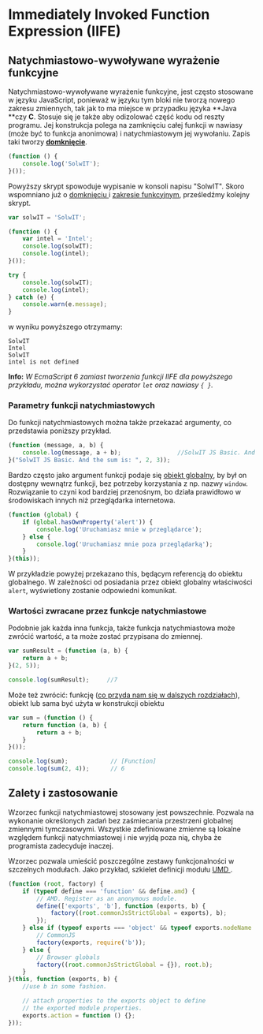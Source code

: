 # Immediately Invoked Function Expression \(IIFE\)

## Natychmiastowo-wywoływane wyrażenie funkcyjne

Natychmiastowo-wywoływane wyrażenie funkcyjne, jest często stosowane w języku JavaScript, ponieważ w języku tym bloki nie tworzą nowego zakresu zmiennych, tak jak to ma miejsce w przypadku języka **Java **czy **C**. Stosuje się je także aby odizolować część kodu od reszty programu. Jej konstrukcja polega na zamknięciu całej funkcji w nawiasy \(może być to funkcja anonimowa\) i natychmiastowym jej wywołaniu.  Zapis taki tworzy [**domknięcie**](/closures.md).

```js
(function () {
    console.log('SolwIT');
}());
```

Powyższy skrypt spowoduje wypisanie w konsoli napisu "SolwIT".   Skoro wspomniano już o [domknięciu ](/closures.md)i [zakresie funkcyjnym](/scoping.md), prześledźmy kolejny skrypt.

```js
var solwIT = 'SolwIT';

(function () {
    var intel = 'Intel';
    console.log(solwIT);
    console.log(intel);
}());

try {
    console.log(solwIT);
    console.log(intel);
} catch (e) {
    console.warn(e.message);
}
```

w wyniku powyższego otrzymamy:

```
SolwIT
Intel
SolwIT
intel is not defined
```

**Info:** _W EcmaScript 6 zamiast tworzenia funkcji IIFE  dla powyższego przykładu, można wykorzystać  operator _`let`_ oraz nawiasy _`{ }`_._

### Parametry funkcji natychmiastowych

Do funkcji natychmiastowych można także przekazać argumenty, co przedstawia poniższy przykład.

```js
(function (message, a, b) {
    console.log(message, a + b);                //SolwIT JS Basic. And the sum is:  5
}("SolwIT JS Basic. And the sum is: ", 2, 3));
```

Bardzo często jako argument funkcji podaje się  [obiekt globalny](/scoping.md), by był on dostępny wewnątrz funkcji, bez potrzeby korzystania z np. nazwy  `window`. Rozwiązanie to czyni kod bardziej przenośnym, bo działa prawidłowo w środowiskach innych niż przeglądarka internetowa.

```js
(function (global) {
    if (global.hasOwnProperty('alert')) {
        console.log('Uruchamiasz mnie w przeglądarce');
    } else {
        console.log('Uruchamiasz mnie poza przeglądarką');
    }
}(this));
```

W przykładzie powyżej przekazano this, będącym referencją do obiektu globalnego.  W zależności od posiadania przez obiekt globalny właściwości `alert`, wyświetlony zostanie odpowiedni komunikat.

### Wartości zwracane przez funkcje natychmiastowe

Podobnie jak każda inna funkcja, także funkcja natychmiastowa może zwrócić wartość, a ta może zostać przypisana do zmiennej.

```js
var sumResult = (function (a, b) {
    return a + b;
}(2, 5));

console.log(sumResult);     //7
```

Może też zwrócić: funkcję  \([co przyda nam się w dalszych rozdziałach](/closures.md)\), obiekt lub sama być użyta w konstrukcji obiektu

```js
var sum = (function () {
    return function (a, b) {
        return a + b;
    }
}());

console.log(sum);            // [Function]
console.log(sum(2, 4));      // 6
```

## Zalety i zastosowanie

Wzorzec funkcji natychmiastowej stosowany jest powszechnie. Pozwala na wykonanie określonych zadań bez zaśmiecania przestrzeni globalnej zmiennymi tymczasowymi. Wszystkie zdefiniowane zmienne są lokalne względem funkcji natychmiastowej i nie wyjdą poza nią, chyba że programista zadecyduje inaczej.

Wzorzec pozwala umieścić poszczególne zestawy funkcjonalności w szczelnych modułach. Jako przykład, szkielet definicji modułu [UMD ](https://github.com/umdjs/umd/blob/master/templates/commonjsStrictGlobal.js).

```js
(function (root, factory) {
    if (typeof define === 'function' && define.amd) {
        // AMD. Register as an anonymous module.
        define(['exports', 'b'], function (exports, b) {
            factory((root.commonJsStrictGlobal = exports), b);
        });
    } else if (typeof exports === 'object' && typeof exports.nodeName !== 'string') {
        // CommonJS
        factory(exports, require('b'));
    } else {
        // Browser globals
        factory((root.commonJsStrictGlobal = {}), root.b);
    }
}(this, function (exports, b) {
    //use b in some fashion.

    // attach properties to the exports object to define
    // the exported module properties.
    exports.action = function () {};
}));
```



